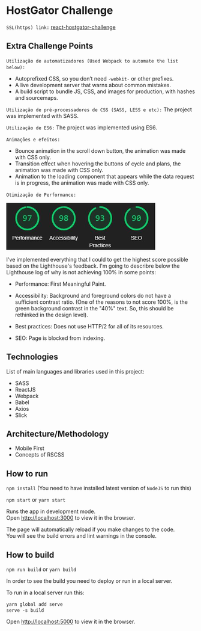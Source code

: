 # HostGator Challenge

`SSL(https) link:` [react-hostgator-challenge](https://react-hostgator-challenge.surge.sh/)

## Extra Challenge Points

`Utilização de automatizadores (Used Webpack to automate the list below):`
- Autoprefixed CSS, so you don’t need `-webkit-` or other prefixes.
- A live development server that warns about common mistakes.
- A build script to bundle JS, CSS, and images for production, with hashes and sourcemaps.

`Utilização de pré-processadores de CSS (SASS, LESS e etc):` The project was implemented with SASS.

`Utilização de ES6:` The project was implemented using ES6.

`Animações e efeitos:`
- Bounce animation in the scroll down button, the animation was made with CSS only.
- Transition effect when hovering the buttons of cycle and plans, the animation was made with CSS only.
- Animation to the loading component that appears while the data request is in progress, the animation was made with CSS only.

`Otimização de Performance:`

![Lighthouse score:](https://github.com/tavaresrafa/react-challenge-hostgator/blob/master/src/assets/img/lighthouse.jpg)

I've implemented everything that I could to get the highest score possible based on the Lighthouse's feedback. I'm going to describre below the Lighthouse log of why is not achieving 100% in some points:

- Performance: First Meaningful Paint.

- Accessibility: Background and foreground colors do not have a sufficient contrast ratio. 
(One of the reasons to not score 100%, is the green background contrast in the "40%" text. So, this should be rethinked in the design level).

- Best practices: Does not use HTTP/2 for all of its resources.

- SEO: Page is blocked from indexing.

## Technologies
List of main languages and libraries used in this project:
- SASS
- ReactJS
- Webpack
- Babel
- Axios
- Slick

## Architecture/Methodology
- Mobile First
- Concepts of RSCSS

## How to run

`npm install` (You need to have installed latest version of `NodeJS` to run this)

`npm start` or `yarn start`

Runs the app in development mode.<br>
Open [http://localhost:3000](http://localhost:3000) to view it in the browser.

The page will automatically reload if you make changes to the code.<br>
You will see the build errors and lint warnings in the console.

## How to build

`npm run build` or `yarn build`

In order to see the build you need to deploy or run in a local server.

To run in a local server run this:

```
yarn global add serve
serve -s build
```
Open [http://localhost:5000](http://localhost:5000) to view it in the browser.
